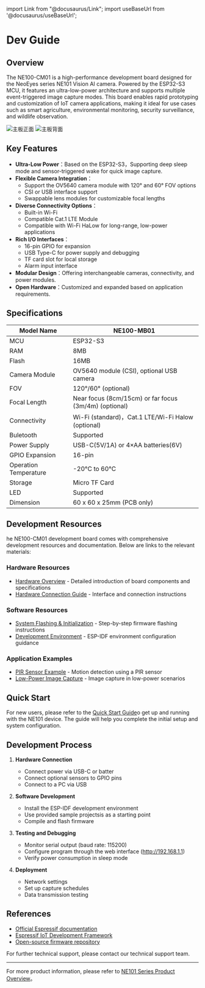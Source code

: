 import Link from "@docusaurus/Link";
import useBaseUrl from '@docusaurus/useBaseUrl';

# Dev Guide
## Overview

The NE100-CM01 is a high-performance development board designed for the NeoEyes series NE101 Vision AI camera. Powered by the ESP32-S3 MCU, it features an ultra-low-power architecture and supports multiple event-triggered image capture modes. This board enables rapid prototyping and customization of IoT camera applications, making it ideal for use cases such as smart agriculture, environmental monitoring, security surveillance, and wildlife observation.

<div style={{ display: 'grid', gridTemplateColumns: '1fr 1fr', gap: '20px', justifyContent: 'center', alignItems: 'center' }}>
  <img src={useBaseUrl('/img/Board/NE100-MB01_1.png')} alt="主板正面" style={{ height: '300px', objectFit: 'contain', margin: '0 auto' }} />
  <img src={useBaseUrl('/img/Board/NE100-MB01_2.png')} alt="主板背面" style={{ height: '300px', objectFit: 'contain', margin: '0 auto' }} />
</div>

## Key Features

- **Ultra-Low Power**：Based on the ESP32-S3，Supporting deep sleep mode and sensor-triggered wake for quick image capture.
- **Flexible Camera Integration**：
  - Support the OV5640 camera module with 120° and 60° FOV options
  - CSI or USB interface support
  - Swappable lens modules for customizable focal lengths
- **Diverse Connectivity Options**：
  - Built-in Wi-Fi
  - Compatible Cat.1 LTE Module
  - Compatible with Wi-Fi HaLow for long-range, low-power applications
- **Rich I/O Interfaces**：
  - 16-pin GPIO for expansion
  - USB Type-C for power supply and debugging
  - TF card slot for local storage
  - Alarm input interface
- **Modular Design**：Offering interchangeable cameras, connectivity, and power modules.
- **Open Hardware**：Customized and expanded based on application requirements.

## Specifications

| Model Name | NE100-MB01 |
|--------------------|---------------|
| MCU    | ESP32-S3      |
| RAM                | 8MB           |
| Flash              | 16MB          |
| Camera Module     | OV5640 module (CSI), optional USB camera |
| FOV    | 120°/60° (optional) |
| Focal Length   | Near focus (8cm/15cm) or far focus (3m/4m) (optional) |
| Connectivity     | Wi-Fi (standard)，Cat.1 LTE/Wi-Fi Halow (optional) |
| Buletooth         |Supported   |
| Power Supply     | USB-C(5V/1A) or 4×AA batteries(6V) |
| GPIO Expansion    | 16-pin |
| Operation Temperature | -20°C to 60°C |
| Storage            | Micro TF Card|
|LED | Supported     |
| Dimension         | 60 x 60 x 25mm (PCB only)|

## Development Resources

he NE100-CM01 development board comes with comprehensive development resources and documentation. Below are links to the relevant materials:

### Hardware Resources
- [Hardware Overview](./1-hardware-guide/0-components-overview.md) - Detailed introduction of board components and specifications
- [Hardware Connection Guide](./1-hardware-guide/1-hardware-connection.md) - Interface and connection instructions

### Software Resources
- [System Flashing & Initialization](./2-software-guide/1-system-flashing-and-initialization.md) -  Step-by-step firmware flashing instructions
- [Development Environment](./2-software-guide/0-development-environment-setup.md) - ESP-IDF environment configuration guidance

### Application Examples
- [PIR Sensor Example](./2-software-guide/3-example-pir.md) - Motion detection using a PIR sensor
- [Low-Power Image Capture](../3-application-guide/0-low-power-image-acquisition.md) - Image capture in low-power scenarios

## Quick Start

For new users, please refer to the [Quick Start Guide](../1-quick-start.md)o get up and running with the NE101 device. The guide will help you complete the initial setup and system configuration.

## Development Process

1. **Hardware Connection**
   - Connect power via USB-C or batter
   - Connect optional sensors to GPIO pins
   - Connect to a PC via USB

2. **Software Development**
   - Install the ESP-IDF development environment
   - Use provided sample projectsis as a starting point
   - Compile and flash firmware

3. **Testing and Debugging**
   - Monitor serial output (baud rate: 115200)
   - Configure program through the web interface (http://192.168.1.1)
   - Verify power consumption in sleep mode

4. **Deployment**
   - Network settings
   - Set up capture schedules
   - Data transmission testing

## References

- [Official Espressif documentation](https://www.espressif.com/en/products/socs/esp32-s3) 
- [Espressif IoT Development Framework](https://docs.espressif.com/projects/esp-idf/en/latest/) 
- [Open-source firmware repository](https://github.com/camthink-ai/lowpower_camera/tree/main/bin) 

For further technical support, please contact our technical support team.

---

For more product information, please refer to  [NE101 Series Product Overview](../0-overview.md)。

